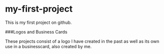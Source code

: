 # my-first-project
This is my first project on github.

###Logos and Business Cards

These projects consist of a logo I have created in the past as well as its own use in a businesscard, also created by me.
